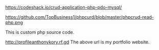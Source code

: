 https://codeshack.io/crud-application-php-pdo-mysql/


https://github.com/TopBusiness1/phpcurd/blob/master/phpcrud-read-php.png

This is custom php source code.


http://profileanthonykory.rf.gd
The above url is my portfolio website.
